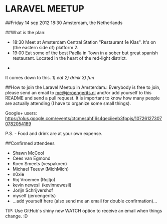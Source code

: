 LARAVEL MEETUP
==============

##Friday 14 sep 2012 18:30
Amsterdam, the Netherlands

##What is the plan:

- 18:30   Meet at Amsterdam Central Station "Restaurant 1e Klas". It's on (the eastern side of) platform 2. 
- 19:00   Eat some of the best Paella in Town in a sober but great spanish restaurant. Located in the heart of the red-light district.
- ~~~~~:  Enjoy some beers, have a chat and share some thoughts.. nothing too complicated.

It comes down to this. *1) eat 2) drink 3) fun*

##How to join the Laravel Meetup in Amsterdam.:
Everybody is free to join, please send an email to me@jeroengerits.nl and/or add yourself to this README and send a pull request.  It is important to know how many people are actually attending (I have to organize some small things).

Google+ users: https://plus.google.com/events/ctcmesqhfi6s4qeciieeb3fppjs/107261273070782054189

P.S. - Food and drink are at your own expense.

##Confirmed attendees

- Shawn McCool
- Cees van Egmond
- Koen Smeets (vespakoen)
- Michael Teeuw (MichMich)
- n0xie
- Roj Vroemen (Rojtjo)
- kevin newesil (kevinnewesil)
- Jorijn Schrijvershof
- myself (jeroengerits)
- ...add yourself here (also send me an email for double confirmation)...

TIP: Use GitHub's shiny new WATCH option to receive an email when things change. :D